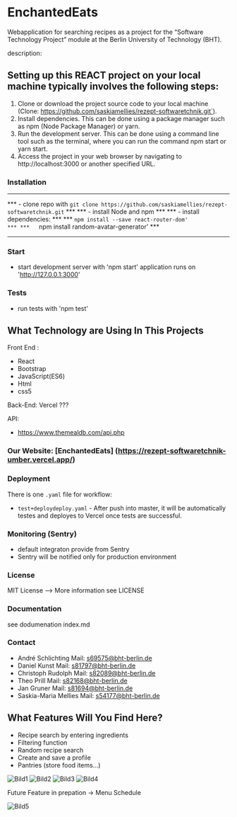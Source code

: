# EnchantedEats
 Webapplication for searching recipes as a project for the “Software Technology Project” module at the Berlin University of Technology (BHT).

description:


## Setting up this REACT project on your local machine typically involves the following steps:
1. Clone or download the project source code to your local machine (Clone: https://github.com/saskiamellies/rezept-softwaretchnik.git`).
2. Install dependencies. This can be done using a package manager such as npm (Node Package Manager) or yarn.
3. Run the development server. This can be done using a command line tool such as the terminal, where you can run the command npm start or yarn start.
4. Access the project in your web browser by navigating to http://localhost:3000 or another specified URL.


### Installation 
****************************************************************************************************
*** - clone repo with `git clone https://github.com/saskiamellies/rezept-softwaretchnik.git`     ***
*** - install Node and npm                                                                       ***
*** - install dependencies:                                                                      ***
***   `npm install --save react-router-dom'                                                      ***
***   `npm install random-avatar-generator'                                                      ***
****************************************************************************************************

### Start
 - start development server with 'npm start'
   application runs on 'http://127.0.0.1:3000'

### Tests
 - run tests with 'npm test'

## What Technology are Using In This Projects
Front End :

 - React
 - Bootstrap
 - JavaScript(ES6)
 - Html
 - css5

Back-End:
 Vercel ???
 
API:
 - https://www.themealdb.com/api.php

### Our Website: [EnchantedEats] (https://rezept-softwaretchnik-umber.vercel.app/)

### Deployment
There is one `.yaml` file for workflow:
 - `test+deploydeploy.yaml` - After push into master, it will be automatically testes and deployes to Vercel once tests are successful. 

### Monitoring (Sentry)
 - default integraton provide from Sentry
 - Sentry will be notified only for production environment

### License
  MIT License --> More information see LICENSE

### Documentation
  see dodumenation index.md

### Contact
 - André Schlichting     Mail: s69575@bht-berlin.de
 - Daniel Kunst          Mail: s81797@bht-berlin.de
 - Christoph Rudolph     Mail: s82089@bht-berlin.de
 - Theo Prill            Mail: s82168@bht-berlin.de
 - Jan Gruner            Mail: s81694@bht-berlin.de
 - Saskia-Maria Mellies  Mail: s54177@bht-berlin.de

## What Features Will You Find Here?
 - Recipe search by entering ingredients
 - Filtering function
 - Random recipe search
 - Create and save a profile
 - Pantries (store food items...)

![Bild1](./Bild1.png)
![Bild2](./Bild2.png)
![Bild3](./Bild3.png)
![Bild4](./Bild4.png)

Future Feature
 in prepation -> Menu Schedule

![Bild5](./Bild5.png)
